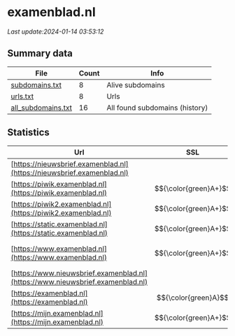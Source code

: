 # examenblad.nl
*Last update:2024-01-14 03:53:12*
## Summary data
| File       | Count | Info |
|------------|-------|------|
|[subdomains.txt](/data/examenblad/subdomains.txt)|8|Alive subdomains|
|[urls.txt](/data/examenblad/urls.txt)|8|Urls|
|[all_subdomains.txt](/data/examenblad/all_subdomains.txt)|16|All found subdomains (history)|
## Statistics
| Url | SSL | Server | Cookie | HSTS | CSP | XFO | XXP | RP | Tech |
|------------|-------|------|------|------|------|------|------|------|------|
|[https://nieuwsbrief.examenblad.nl](https://nieuwsbrief.examenblad.nl)| | | | | | | |:white_check_mark: ||
|[https://piwik.examenblad.nl](https://piwik.examenblad.nl)| $${\color{green}A+}$$ |nginx| |:white_check_mark: | | | | |:white_check_mark: |HSTS Nginx|
|[https://piwik2.examenblad.nl](https://piwik2.examenblad.nl)| $${\color{green}A+}$$ |nginx| |:white_check_mark: | | | | |:white_check_mark: |HSTS Nginx|
|[https://static.examenblad.nl](https://static.examenblad.nl)| $${\color{green}A+}$$ |nginx| |:white_check_mark: | | | | |:white_check_mark: |HSTS Nginx|
|[https://www.examenblad.nl](https://www.examenblad.nl)| $${\color{green}A+}$$ | | |:white_check_mark: | |:white_check_mark: | |:white_check_mark: |Drupal:10 HSTS PHP|
|[https://www.nieuwsbrief.examenblad.nl](https://www.nieuwsbrief.examenblad.nl)| | | | | | | |:white_check_mark: ||
|[https://examenblad.nl](https://examenblad.nl)| $${\color{green}A}$$ | | |:white_check_mark: | |:white_check_mark: | |:white_check_mark: ||
|[https://mijn.examenblad.nl](https://mijn.examenblad.nl)| $${\color{green}A+}$$ | | |:white_check_mark: | | |:white_check_mark: | |:white_check_mark: |Drupal:10 HSTS PHP|